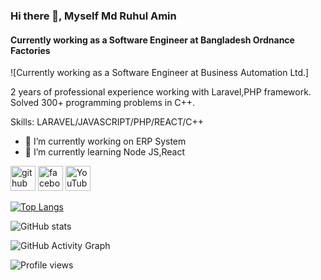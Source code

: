 ### Hi there 👋, Myself  Md Ruhul Amin
#### Currently  working as a Software Engineer at Bangladesh Ordnance Factories
![Currently  working as a Software Engineer at Business Automation Ltd.]

2 years of professional experience working with Laravel,PHP framework. Solved 300+ programming problems in C++.

Skills: LARAVEL/JAVASCRIPT/PHP/REACT/C++

- 🔭 I’m currently working on ERP System 
- 🌱 I’m currently learning Node JS,React


[<img src='https://cdn.jsdelivr.net/npm/simple-icons@3.0.1/icons/github.svg' alt='github' height='40'>](https://github.com/TNTx1995)  [<img src='https://cdn.jsdelivr.net/npm/simple-icons@3.0.1/icons/facebook.svg' alt='facebook' height='40'>](https://www.facebook.com/ruhul.amin.77312)  [<img src='https://cdn.jsdelivr.net/npm/simple-icons@3.0.1/icons/youtube.svg' alt='YouTube' height='40'>](https://www.youtube.com/channel/https://www.youtube.com/channel/UC08wZzaY9pIZ5nUjeWNEKyQ)  

[![Top Langs](https://github-readme-stats.vercel.app/api/top-langs/?username=TNTx1995)](https://github.com/anuraghazra/github-readme-stats)

![GitHub stats](https://github-readme-stats.vercel.app/api?username=TNTx1995&show_icons=true)  

![GitHub Activity Graph](https://activity-graph.herokuapp.com/graph?username=TNTx1995)  

![Profile views](https://gpvc.arturio.dev/TNTx1995)  
